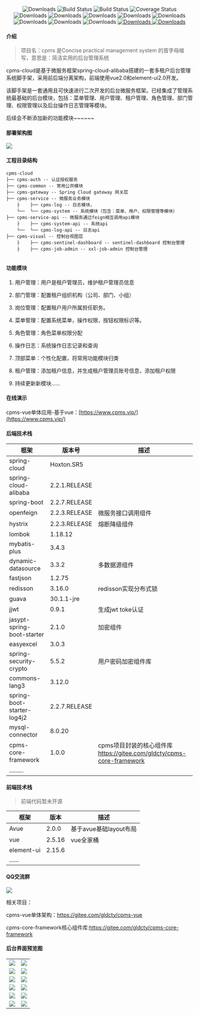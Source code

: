  <p align="center">
  <img src="https://img.shields.io/badge/Spring%20Cloud-Hoxton.SR5-green.svg" alt="Downloads">
  <img src="https://img.shields.io/badge/SpringBoot-2.2.7.RELEASE-brightgreen.svg" alt="Build Status">
  <img src="https://img.shields.io/badge/spring%20cloud%20alibaba-2.2.1.RELEASE-red.svg" alt="Build Status">
  <img src="https://img.shields.io/badge/JDK-11-informational.svg" alt="Coverage Status">
  <img src="https://img.shields.io/badge/mysql-5.7+-informational.svg" alt="Downloads">
  <img src="https://img.shields.io/badge/mybatis%20plus-3.4.3-yellow.svg" alt="Downloads">
  <img src="https://img.shields.io/badge/redission-3.16.0+-important.svg" alt="Downloads">
   <img src="https://img.shields.io/badge/openfeign-2.2.3.RELEASE-yellowgreen.svg" alt="Downloads">
 <img src="https://img.shields.io/badge/xxl%20job-2.3.0-blue.svg" alt="Downloads">
<img src="https://img.shields.io/badge/lombok-1.18.12-green.svg" alt="Downloads">
<img src="https://img.shields.io/badge/fastjson-1.2.75-green.svg" alt="Downloads">
<img src="https://img.shields.io/badge/guava-30.1.1%20jre-informational.svg" alt="Downloads">

<a target="_blank" href="https://gitee.com/gldcty/cpms-core-framework">
  <img src="https://img.shields.io/badge/cpms%20core%20framework-1.0.0-blue.svg" alt="Downloads">
 </a>

 <a target="_blank" href="https://www.cpms.vip">
   <img src="https://img.shields.io/badge/Copyright-@cpms-success.svg" alt="Downloads">
 </a>
 </p>  

#### 介绍

> 项目名：cpms 是Concise practical management system 的首字母缩写，意思是：简洁实用的后台管理系统

cpms-cloud是基于微服务框架spring-cloud-alibaba搭建的一套多租户后台管理系统脚手架，采用前后端分离架构，前端使用vue2.0和element-ui2.0开发。

该脚手架是一套通用且可快速进行二次开发的后台微服务框架。已经集成了管理系统最基础的后台模块，包括：菜单管理、用户管理、租户管理、角色管理、部门管理、权限管理以及后台操作日志管理等模块。

后续会不断添加新的功能模块~~~~~~

#### 部署架构图
 <img src="https://gitee.com/gldcty/cpms-cloud/raw/master/doc/img/cpms-cloud.drawio.png">

#### 工程目录结构

```
cpms-cloud
├── cpms-auth -- 认证授权服务
├── cpms-common -- 常用公共模块
├── cpms-gateway -- Spring Cloud gateway 网关层
├── cpms-service -- 微服务业务模块
    ├    ├── cpms-log -- 日志模块，
    └──  └── cpms-system -- 系统模块（包含：菜单、用户、权限管理等模块）
├── cpms-service-api -- 微服务通过feign相互调用api模块
    ├    ├── cpms-system-api -- 系统api 
    └──  └── cpms-log-api -- 日志api 
├── cpms-visual -- 控制台视图层
    ├    ├── cpms-sentinel-dashboard -- sentinel-dashboard 控制台管理
    ├    ├── cpms-job-admin -- xxl-job-admin 控制台管理
    
```

#### 功能模块

1. 用户管理：用户是租户管理员，维护租户管理员信息

2. 部门管理：配置租户组织机构（公司、部门、小组）

3. 岗位管理：配置租户用户所属担任职务。

4. 菜单管理：配置系统菜单，操作权限，按钮权限标识等。

5. 角色管理：角色菜单权限分配

6. 操作日志：系统操作日志记录和查询

7. 顶部菜单：个性化配置，将常用功能模块归类

8. 租户管理：添加租户信息，并生成租户管理员账号信息，添加租户权限

9. 持续更新新模块......

#### 在线演示
  cpms-vue单体应用-基于vue：[https://www.cpms.vip/](https://www.cpms.vip/)

#### 后端技术栈

| 框架                       | 版本号        | 描述                                                         |
| -------------------------- | ------------- | ------------------------------------------------------------ |
| spring-cloud               | Hoxton.SR5    |                                                              |
| spring-cloud-alibaba       | 2.2.1.RELEASE |                                                              |
| spring-boot                | 2.2.7.RELEASE |                                                              |
| openfeign                  | 2.2.3.RELEASE | 微服务接口调用组件                                           |
| hystrix                    | 2.2.3.RELEASE | 熔断降级组件                                                 |
| lombok                     | 1.18.12       |                                                              |
| mybatis-plus               | 3.4.3         |                                                              |
| dynamic-datasource         | 3.3.2         | 多数据源组件                                                 |
| fastjson                   | 1.2.75        |                                                              |
| redisson                   | 3.16.0        | redisson实现分布式锁                                         |
| guava                      | 30.1.1-jre    |                                                              |
| jjwt                       | 0.9.1         | 生成jwt toke认证                                             |
| jasypt-spring-boot-starter | 2.1.0         | 加密组件                                                     |
| easyexcel                  | 3.0.3         |                                                              |
| spring-security-crypto     | 5.5.2         | 用户密码加密组件库                                           |
| commons-lang3              | 3.12.0        |                                                              |
| spring-boot-starter-log4j2 | 2.2.7.RELEASE |                                                              |
| mysql-connector            | 8.0.20        |                                                              |
| cpms-core-framework        | 1.0.0         | cpms项目封装的核心组件库<br />https://gitee.com/gldcty/cpms-core-framework |
| .........                  |               |                                                              |



#### 前端技术栈

> 前端代码暂未开源

| 框架       | 版本   | 描述                   |
| ---------- | ------ | ---------------------- |
| Avue       | 2.0.0  | 基于avue基础layout布局 |
| vue        | 2.5.16 | vue全家桶              |
| element-ui | 2.15.6 |                        |
| ......     |        |                        |


#### QQ交流群
<img src="https://gitee.com/gldcty/cpms-cloud/raw/master/doc/img/qq-qun-01.png"/>

相关项目：

cpms-vue单体架构：https://gitee.com/gldcty/cpms-vue

cpms-core-framework核心组件库:https://gitee.com/gldcty/cpms-core-framework

#### 后台界面预览图

<table>
        <tr>
        <td><img src="https://gitee.com/gldcty/cpms-cloud/raw/master/doc/img/pic12.png"/></td>
        <td><img src="https://gitee.com/gldcty/cpms-cloud/raw/master/doc/img/pic11.png"/></td>
    </tr>
    <tr>
        <td><img src="https://gitee.com/gldcty/cpms-cloud/raw/master/doc/img/pic10.png"/></td>
        <td><img src="https://gitee.com/gldcty/cpms-cloud/raw/master/doc/img/pic09.png"/></td>
    </tr>
    <tr>
        <td><img src="https://gitee.com/gldcty/cpms-cloud/raw/master/doc/img/pic08.png"/></td>
        <td><img src="https://gitee.com/gldcty/cpms-cloud/raw/master/doc/img/pic07.png"/></td>
    </tr>
    <tr>
        <td><img src="https://gitee.com/gldcty/cpms-cloud/raw/master/doc/img/pic06.png"/></td>
        <td><img src="https://gitee.com/gldcty/cpms-cloud/raw/master/doc/img/pic05.png"/></td>
    </tr>
    <tr>
        <td><img src="https://gitee.com/gldcty/cpms-cloud/raw/master/doc/img/pic04.png"/></td>
        <td><img src="https://gitee.com/gldcty/cpms-cloud/raw/master/doc/img/pic03.png"/></td>
    </tr>
    <tr>
        <td><img src="https://gitee.com/gldcty/cpms-cloud/raw/master/doc/img/pic01.png"/></td>
        <td><img src="https://gitee.com/gldcty/cpms-cloud/raw/master/doc/img/pic02.png"/></td>
    </tr>
</table>















